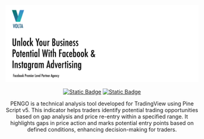 <div align="center">
  <img src="./assets/imgs/billboard.png" alt="VOLTAX v.1.0.1">   
  
  [![Static Badge](https://img.shields.io/badge/FIGMA-Design%20System%20v.3.0.1-f542d7?style=flat&link=https%3A%2F%2Fgithub.com%2Felwoodberry3%2Fideparture)](https://www.figma.com/community/file/1424120225806693615)
  [![Static Badge](https://img.shields.io/badge/Documentation-%20v.1.0.1-blue)](https://66f9e447571993c3ce51b2db-pcbhvqohpr.chromatic.com)

  <p>PENGO is a technical analysis tool developed for TradingView using Pine Script v5. This indicator helps traders identify potential trading opportunities based on gap analysis and price re-entry within a specified range. It highlights gaps in price action and marks potential entry points based on defined conditions, enhancing decision-making for traders.</p>
</div>